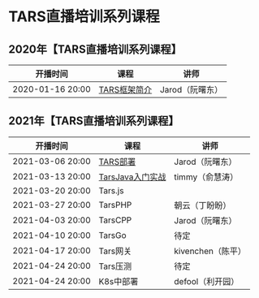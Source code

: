 # TARS直播培训系列课程


## 2020年【TARS直播培训系列课程】

| 开播时间         | 课程      | 讲师              |
| ---------------- | --------- | ----------------- |
| 2020-01-16 20:00 | [TARS框架简介](https://www.bilibili.com/video/BV1MJ411E7Gb)  | Jarod（阮曙东）   |


## 2021年【TARS直播培训系列课程】

| 开播时间         | 课程      | 讲师              |
| ---------------- | --------- | ----------------- |
| 2021-03-06 20:00 | [TARS部署](https://www.bilibili.com/video/BV1Wz4y1178G)  | Jarod（阮曙东）   |
| 2021-03-13 20:00 | [TarsJava入门实战](https://www.bilibili.com/video/BV145411K7eb)  | timmy（俞慧涛）   |
| 2021-03-20 20:00 | Tars.js   |                   |
| 2021-03-27 20:00 | TarsPHP   | 朝云（丁盼盼）    |
| 2021-04-03 20:00 | TarsCPP   | Jarod（阮曙东）   |
| 2021-04-10 20:00 | TarsGo    | 待定              |
| 2021-04-17 20:00 | Tars网关  | kivenchen（陈平） |
| 2021-04-24 20:00 | Tars压测  | 待定              |
| 2021-04-24 20:00 | K8s中部署 | defool（利开园）  |
